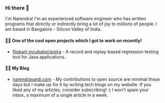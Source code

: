 ### Hi there 👋

I'm Narendra! I'm an experienced software engineer who has written programs that directly or indirectly bring a lot of joy to millions of people. I am based in Bangalore - Silicon Valley of India.

#### 👨‍💻 One of the cool open projects which I got to work on recently!
- [flipkart-incubator/gojira](https://github.com/flipkart-incubator/gojira) - A record and replay-based regression testing tool for Java applications.

#### 👨‍💻 My Blog
- [narendravardi.com](https://www.narendravardi.com/) - My contributions to open source are minimal these days but I make up for it by writing tech blogs on my website. If you liked any of my articles, consider subscribing! :) I won't spam your inbox, a maximum of a single article in a week. 
